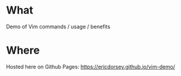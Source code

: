 # What
Demo of Vim commands / usage / benefits

# Where 
Hosted here on Github Pages: 
https://ericdorsey.github.io/vim-demo/
